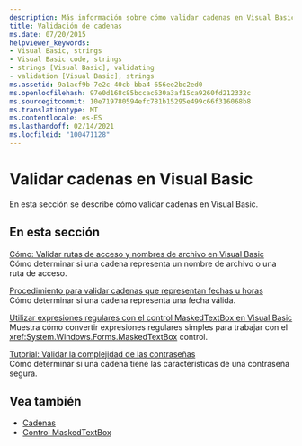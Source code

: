 ```yaml
---
description: Más información sobre cómo validar cadenas en Visual Basic
title: Validación de cadenas
ms.date: 07/20/2015
helpviewer_keywords:
- Visual Basic, strings
- Visual Basic code, strings
- strings [Visual Basic], validating
- validation [Visual Basic], strings
ms.assetid: 9a1acf9b-7e2c-40cb-bba4-656ee2bc2ed0
ms.openlocfilehash: 97e0d168c85bccac630a3af15ca9260fd212332c
ms.sourcegitcommit: 10e719780594efc781b15295e499c66f316068b8
ms.translationtype: MT
ms.contentlocale: es-ES
ms.lasthandoff: 02/14/2021
ms.locfileid: "100471128"
---
```

# <a name="validating-strings-in-visual-basic"></a>Validar cadenas en Visual Basic

En esta sección se describe cómo validar cadenas en Visual Basic.  
  
## <a name="in-this-section"></a>En esta sección  

 [Cómo: Validar rutas de acceso y nombres de archivo en Visual Basic](how-to-validate-file-names-and-paths.md)  
 Cómo determinar si una cadena representa un nombre de archivo o una ruta de acceso.  
  
 [Procedimiento para validar cadenas que representan fechas u horas](how-to-validate-strings-that-represent-dates-or-times.md)  
 Cómo determinar si una cadena representa una fecha válida.  
  
 [Utilizar expresiones regulares con el control MaskedTextBox en Visual Basic](using-regular-expressions-with-the-maskedtextbox-control.md)  
 Muestra cómo convertir expresiones regulares simples para trabajar con el <xref:System.Windows.Forms.MaskedTextBox> control.  
  
 [Tutorial: Validar la complejidad de las contraseñas](walkthrough-validating-that-passwords-are-complex.md)  
 Cómo determinar si una cadena tiene las características de una contraseña segura.  
  
## <a name="see-also"></a>Vea también

- [Cadenas](index.md)
- [Control MaskedTextBox](/dotnet/desktop/winforms/controls/maskedtextbox-control-windows-forms)
